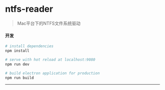 # ntfs-reader

> Mac平台下的NTFS文件系统驱动

#### 开发

``` bash
# install dependencies
npm install

# serve with hot reload at localhost:9080
npm run dev

# build electron application for production
npm run build


```

---
